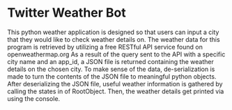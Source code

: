 # Twitter Weather Bot 
This python weather application is designed so that users can input a city that they would like to check weather details on. The weather data for this program is retrieved by utilizing a free RESTful API service found on openweathermap.org As a result of the query sent to the API with a specific city name and an app_id, a JSON file is returned containing the weather details on the chosen city. To make sense of the data, de-serialization is made to turn the contents of the JSON file to meaningful python objects. After deserializing the JSON file, useful weather information is gathered by calling the states in of RootObject. Then, the weather details get printed via using the console.



